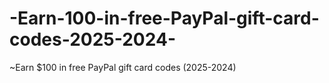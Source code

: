 # -Earn-100-in-free-PayPal-gift-card-codes-2025-2024-
~Earn $100 in free PayPal gift card codes (2025-2024)
